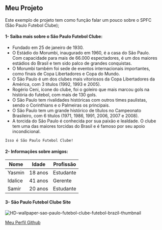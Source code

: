 ## **Meu Projeto** ##
Este exemplo de projeto tem como função falar um pouco sobre o SPFC (São Paulo Futebol Clube);


#### 1- Saiba mais sobre o São Paulo Futebol Clube: ####

* Fundado em 25 de janeiro de 1930.
* O Estádio do Morumbi, inaugurado em 1960, é a casa do São Paulo. Com capacidade para mais de 66.000 espectadores, é um dos maiores estádios do Brasil e tem sido palco de grandes conquistas.
* O Morumbi também foi sede de eventos internacionais importantes, como finais de Copa Libertadores e Copa do Mundo.
* O São Paulo é um dos clubes mais vitoriosos da Copa Libertadores da América, com 3 títulos (1992, 1993 e 2005).
* Rogério Ceni, ícone do clube, foi o goleiro que mais marcou gols na história do futebol, com mais de 130 gols.
* O São Paulo tem rivalidades históricas com outros times paulistas, sendo o Corinthians e o Palmeiras os principais.
* O São Paulo tem um grande histórico de títulos no Campeonato Brasileiro, com 6 títulos (1971, 1986, 1991, 2006, 2007 e 2008).
* A torcida do São Paulo é conhecida por sua paixão e lealdade. O clube tem uma das maiores torcidas do Brasil e é famoso por seu apoio incondicional.

`Isso é São Paulo Futebol Clube!`


#### 2- Informações sobre amigos: ####

| Nome     | Idade | Profissão      |
|----------|-------|-------------|
| Yasmin     | 18 anos   | Estudante  |
| Idalice    | 41 anos   | Gerente |
| Samir   | 20 anos   | Estudante |


#### 3- São Paulo Futebol Clube Site ####
![HD-wallpaper-sao-paulo-futebol-clube-futebol-brazil-thumbnail](https://github.com/user-attachments/assets/016505ab-327f-433d-b77b-56f3f6b5e4b9)


[Meu Perfil Github](https://github.com/vitoriafv)
